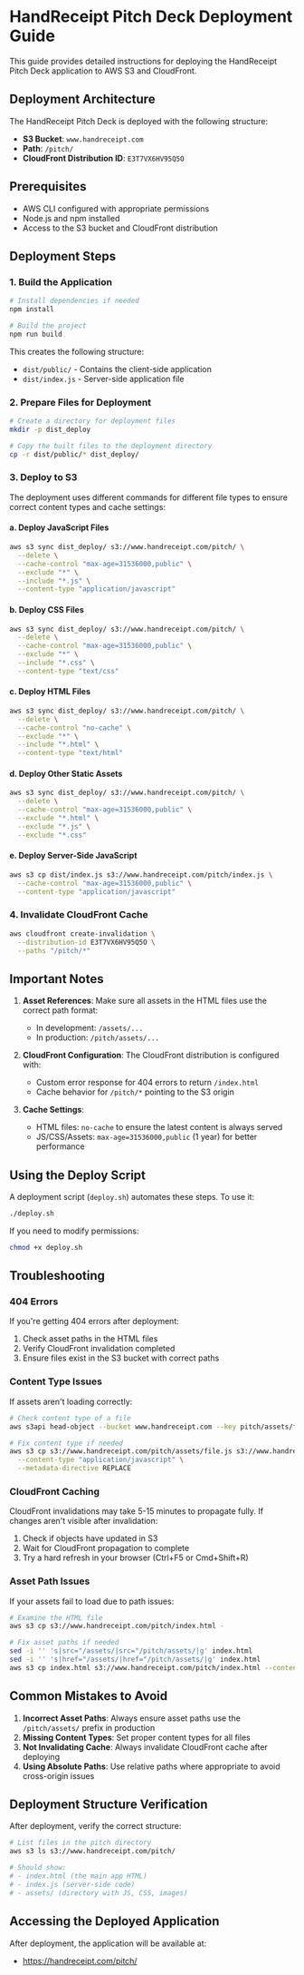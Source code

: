 # HandReceipt Pitch Deck Deployment Guide

This guide provides detailed instructions for deploying the HandReceipt Pitch Deck application to AWS S3 and CloudFront.

## Deployment Architecture

The HandReceipt Pitch Deck is deployed with the following structure:

- **S3 Bucket**: `www.handreceipt.com`
- **Path**: `/pitch/`
- **CloudFront Distribution ID**: `E3T7VX6HV95Q5O`

## Prerequisites

- AWS CLI configured with appropriate permissions
- Node.js and npm installed
- Access to the S3 bucket and CloudFront distribution

## Deployment Steps

### 1. Build the Application

```bash
# Install dependencies if needed
npm install

# Build the project
npm run build
```

This creates the following structure:
- `dist/public/` - Contains the client-side application
- `dist/index.js` - Server-side application file

### 2. Prepare Files for Deployment

```bash
# Create a directory for deployment files
mkdir -p dist_deploy

# Copy the built files to the deployment directory
cp -r dist/public/* dist_deploy/
```

### 3. Deploy to S3

The deployment uses different commands for different file types to ensure correct content types and cache settings:

#### a. Deploy JavaScript Files

```bash
aws s3 sync dist_deploy/ s3://www.handreceipt.com/pitch/ \
  --delete \
  --cache-control "max-age=31536000,public" \
  --exclude "*" \
  --include "*.js" \
  --content-type "application/javascript"
```

#### b. Deploy CSS Files

```bash
aws s3 sync dist_deploy/ s3://www.handreceipt.com/pitch/ \
  --delete \
  --cache-control "max-age=31536000,public" \
  --exclude "*" \
  --include "*.css" \
  --content-type "text/css"
```

#### c. Deploy HTML Files

```bash
aws s3 sync dist_deploy/ s3://www.handreceipt.com/pitch/ \
  --delete \
  --cache-control "no-cache" \
  --exclude "*" \
  --include "*.html" \
  --content-type "text/html"
```

#### d. Deploy Other Static Assets

```bash
aws s3 sync dist_deploy/ s3://www.handreceipt.com/pitch/ \
  --delete \
  --cache-control "max-age=31536000,public" \
  --exclude "*.html" \
  --exclude "*.js" \
  --exclude "*.css"
```

#### e. Deploy Server-Side JavaScript

```bash
aws s3 cp dist/index.js s3://www.handreceipt.com/pitch/index.js \
  --cache-control "max-age=31536000,public" \
  --content-type "application/javascript"
```

### 4. Invalidate CloudFront Cache

```bash
aws cloudfront create-invalidation \
  --distribution-id E3T7VX6HV95Q5O \
  --paths "/pitch/*"
```

## Important Notes

1. **Asset References**: Make sure all assets in the HTML files use the correct path format:
   - In development: `/assets/...`
   - In production: `/pitch/assets/...`
   
2. **CloudFront Configuration**: The CloudFront distribution is configured with:
   - Custom error response for 404 errors to return `/index.html`
   - Cache behavior for `/pitch/*` pointing to the S3 origin

3. **Cache Settings**:
   - HTML files: `no-cache` to ensure the latest content is always served
   - JS/CSS/Assets: `max-age=31536000,public` (1 year) for better performance

## Using the Deploy Script

A deployment script (`deploy.sh`) automates these steps. To use it:

```bash
./deploy.sh
```

If you need to modify permissions:

```bash
chmod +x deploy.sh
```

## Troubleshooting

### 404 Errors

If you're getting 404 errors after deployment:

1. Check asset paths in the HTML files
2. Verify CloudFront invalidation completed
3. Ensure files exist in the S3 bucket with correct paths

### Content Type Issues

If assets aren't loading correctly:

```bash
# Check content type of a file
aws s3api head-object --bucket www.handreceipt.com --key pitch/assets/file.js

# Fix content type if needed
aws s3 cp s3://www.handreceipt.com/pitch/assets/file.js s3://www.handreceipt.com/pitch/assets/file.js \
  --content-type "application/javascript" \
  --metadata-directive REPLACE
```

### CloudFront Caching

CloudFront invalidations may take 5-15 minutes to propagate fully. If changes aren't visible after invalidation:

1. Check if objects have updated in S3
2. Wait for CloudFront propagation to complete
3. Try a hard refresh in your browser (Ctrl+F5 or Cmd+Shift+R)

### Asset Path Issues

If your assets fail to load due to path issues:

```bash
# Examine the HTML file
aws s3 cp s3://www.handreceipt.com/pitch/index.html -

# Fix asset paths if needed
sed -i '' 's|src="/assets/|src="/pitch/assets/|g' index.html
sed -i '' 's|href="/assets/|href="/pitch/assets/|g' index.html
aws s3 cp index.html s3://www.handreceipt.com/pitch/index.html --content-type "text/html" --cache-control "no-cache"
```

## Common Mistakes to Avoid

1. **Incorrect Asset Paths**: Always ensure asset paths use the `/pitch/assets/` prefix in production
2. **Missing Content Types**: Set proper content types for all files
3. **Not Invalidating Cache**: Always invalidate CloudFront cache after deploying
4. **Using Absolute Paths**: Use relative paths where appropriate to avoid cross-origin issues

## Deployment Structure Verification

After deployment, verify the correct structure:

```bash
# List files in the pitch directory
aws s3 ls s3://www.handreceipt.com/pitch/

# Should show:
# - index.html (the main app HTML)
# - index.js (server-side code)
# - assets/ (directory with JS, CSS, images)
```

## Accessing the Deployed Application

After deployment, the application will be available at:
- https://handreceipt.com/pitch/
